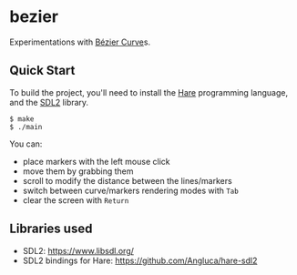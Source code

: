 # bezier

Experimentations with [Bézier Curve](https://en.wikipedia.org/wiki/B%C3%A9zier_curve)s.

## Quick Start

To build the project, you'll need to install the [Hare](https://harelang.org/) programming language, and the [SDL2](https://www.libsdl.org/) library.

```console
$ make
$ ./main
```

You can:
- place markers with the left mouse click
- move them by grabbing them
- scroll to modify the distance between the lines/markers
- switch between curve/markers rendering modes with `Tab`
- clear the screen with `Return`

## Libraries used

- SDL2: https://www.libsdl.org/
- SDL2 bindings for Hare: https://github.com/Angluca/hare-sdl2
